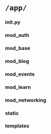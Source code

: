 # `/app/`

### __init__.py

### mod_auth

### mod_base

### mod_blog

### mod_events

### mod_learn

### mod_networking

### static

### templates
